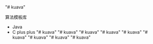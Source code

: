 "# kuava" 

算法模板库
- Java
- C plus plus
"# kuava" 
"# kuava" 
"# kuava" 
"# kuava" 
"# kuava" 
"# kuava" 
"# kuava" 
"# kuava" 
"# kuava" 
